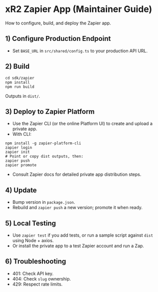 # xR2 Zapier App (Maintainer Guide)

How to configure, build, and deploy the Zapier app.

## 1) Configure Production Endpoint
- Set `BASE_URL` in `src/shared/config.ts` to your production API URL.

## 2) Build
```
cd sdk/zapier
npm install
npm run build
```
Outputs in `dist/`.

## 3) Deploy to Zapier Platform
- Use the Zapier CLI (or the online Platform UI) to create and upload a private app.
- With CLI:
```
npm install -g zapier-platform-cli
zapier login
zapier init
# Point or copy dist outputs, then:
zapier push
zapier promote
```
- Consult Zapier docs for detailed private app distribution steps.

## 4) Update
- Bump version in `package.json`.
- Rebuild and `zapier push` a new version; promote it when ready.

## 5) Local Testing
- Use `zapier test` if you add tests, or run a sample script against `dist` using Node + axios.
- Or install the private app to a test Zapier account and run a Zap.

## 6) Troubleshooting
- 401: Check API key.
- 404: Check `slug` ownership.
- 429: Respect rate limits.

